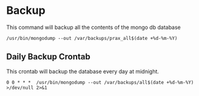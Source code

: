 # Backup
This command will backup all the contents of the mongo db database 

`/usr/bin/mongodump --out /var/backups/prax_all$(date +%d-%m-%Y)`

## Daily Backup Crontab
This crontab will backup the database every day at midnight.

`0 0 * * *  /usr/bin/mongodump --out /var/backups/all$(date +%d-%m-%Y) >/dev/null 2>&1`